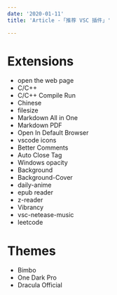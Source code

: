 ```yaml
---
date: '2020-01-11'
title: 'Article -「推荐 VSC 插件」'

---
```


# Extensions

- open the web page
- C/C++
- C/C++ Compile Run
- Chinese
- filesize
- Markdown All in One
- Markdown PDF
- Open In Default Browser
- vscode icons
- Better Comments
- Auto Close Tag
- Windows opacity
- Background
- Background-Cover
- daily-anime
- epub reader
- z-reader
- Vibrancy
- vsc-netease-music
- leetcode

# Themes

- Bimbo
- One Dark Pro
- Dracula Official